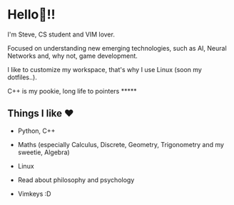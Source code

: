 # Hello👋!!

I'm Steve, CS student and VIM lover.

Focused on understanding new emerging technologies, such as AI, Neural Networks and, why not, game development.

I like to customize my workspace, that's why I use Linux (soon my dotfiles..).

C++ is my pookie, long life to pointers *****

## Things I like ❤️

- Python, C++  

- Maths (especially Calculus, Discrete, Geometry, Trigonometry and my sweetie, Algebra)

- Linux

- Read about philosophy and psychology

- Vimkeys :D
